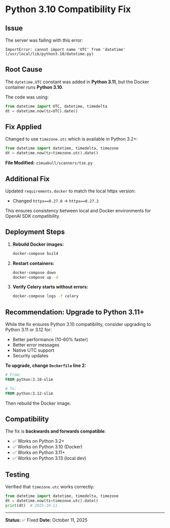 # Python 3.10 Compatibility Fix

## Issue

The server was failing with this error:
```
ImportError: cannot import name 'UTC' from 'datetime' (/usr/local/lib/python3.10/datetime.py)
```

## Root Cause

The `datetime.UTC` constant was added in **Python 3.11**, but the Docker container runs **Python 3.10**.

The code was using:
```python
from datetime import UTC, datetime, timedelta
dt = datetime.now(tz=UTC).date()
```

## Fix Applied

Changed to use `timezone.utc` which is available in Python 3.2+:

```python
from datetime import datetime, timedelta, timezone
dt = datetime.now(tz=timezone.utc).date()
```

**File Modified:** `zimuabull/scanners/tse.py`

## Additional Fix

Updated `requirements.docker` to match the local httpx version:
- Changed `httpx==0.27.0` → `httpx==0.27.2`

This ensures consistency between local and Docker environments for OpenAI SDK compatibility.

## Deployment Steps

1. **Rebuild Docker images:**
   ```bash
   docker-compose build
   ```

2. **Restart containers:**
   ```bash
   docker-compose down
   docker-compose up -d
   ```

3. **Verify Celery starts without errors:**
   ```bash
   docker-compose logs -f celery
   ```

## Recommendation: Upgrade to Python 3.11+

While the fix ensures Python 3.10 compatibility, consider upgrading to Python 3.11 or 3.12 for:
- Better performance (10-60% faster)
- Better error messages
- Native UTC support
- Security updates

**To upgrade, change `Dockerfile` line 2:**
```dockerfile
# From:
FROM python:3.10-slim

# To:
FROM python:3.12-slim
```

Then rebuild the Docker image.

## Compatibility

The fix is **backwards and forwards compatible**:
- ✅ Works on Python 3.2+
- ✅ Works on Python 3.10 (Docker)
- ✅ Works on Python 3.11+
- ✅ Works on Python 3.13 (local dev)

## Testing

Verified that `timezone.utc` works correctly:
```python
from datetime import datetime, timedelta, timezone
dt = datetime.now(tz=timezone.utc).date()
print(dt)  # 2025-10-11
```

---

**Status:** ✅ Fixed
**Date:** October 11, 2025
